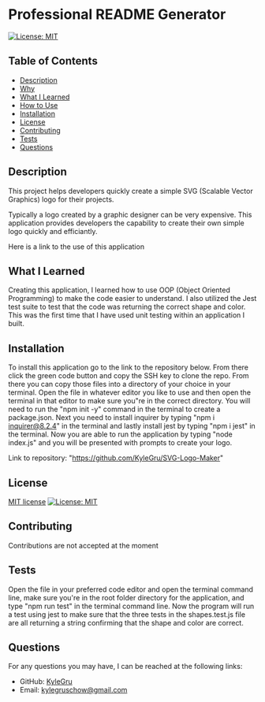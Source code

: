# Professional README Generator

  [![License: MIT](https://img.shields.io/badge/License-MIT-yellow.svg)](https://opensource.org/licenses/MIT)

  ## Table of Contents
  - [Description](#description)
  - [Why](#why)
  - [What I Learned](#what-i-learned)
  - [How to Use](#how-to-use)
  - [Installation](#installation)
  - [License](#license)
  - [Contributing](#contributing)
  - [Tests](#tests)
  - [Questions](#questions)

  ## Description
  This project helps developers quickly create a simple SVG (Scalable Vector Graphics) logo for their projects.

  Typically a logo created by a graphic designer can be very expensive. This application provides developers the capability to create their own simple logo quickly and efficiantly. 

  Here is a link to the use of this application 

  ## What I Learned
  Creating this application, I learned how to use OOP (Object Oriented Programming) to make the code easier to understand. I also utilized the Jest test suite to test that the code was returning the correct shape and color. This was the first time that I have used unit testing within an application I built.

  ## Installation
  To install this application go to the link to the repository below. From there click the green code button and copy the SSH key to clone the repo. From there you can copy those files into a directory of your choice in your terminal. Open the file in whatever editor you like to use and then open the terminal in that editor to make sure you"re in the correct directory. You will need to run the "npm init -y" command in the terminal to create a package.json. Next you need to install inquirer by typing "npm i inquirer@8.2.4" in the terminal and lastly install jest by typing "npm i jest" in the terminal. Now you are able to run the application by typing "node index.js" and you will be presented with prompts to create your logo.

  Link to repository: "https://github.com/KyleGru/SVG-Logo-Maker"

  ## License
  [MIT license](https://opensource.org/licenses/MIT)
  [![License: MIT](https://img.shields.io/badge/License-MIT-yellow.svg)](https://opensource.org/licenses/MIT)

  ## Contributing
  Contributions are not accepted at the moment

  ## Tests
  Open the file in your preferred code editor and open the terminal command line, make sure you're in the root folder directory for the application, and type "npm run test" in the terminal command line. Now the program will run a test using jest to make sure that the three tests in the shapes.test.js file are all returning a string confirming that the shape and color are correct. 

  ## Questions
  For any questions you may have, I can be reached at the following links: 
  - GitHub: [KyleGru](https://github.com/KyleGru)
  - Email: kylegruschow@gmail.com
